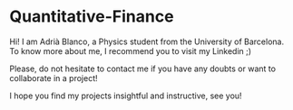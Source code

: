 # Quantitative-Finance

Hi! I am Adrià Blanco, a Physics student from the University of Barcelona. To know more about me, I recommend you to visit my Linkedin ;)

Please, do not hesitate to contact me if you have any doubts or want to collaborate in a project!

I hope you find my projects insightful and instructive, see you! 


